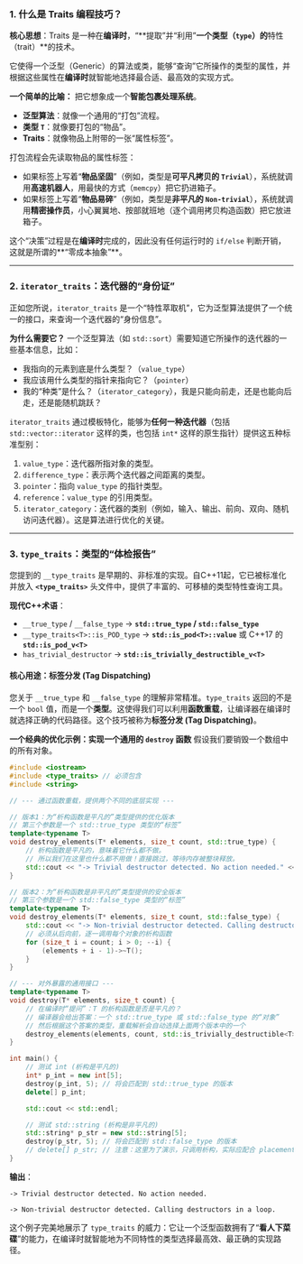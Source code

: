 
### 1\. 什么是 Traits 编程技巧？

**核心思想**：Traits 是一种在**编译时**，“\*\*提取”并“利用”**一个类型（`type`）的**特性（trait）\*\*的技术。

它使得一个泛型（Generic）的算法或类，能够“查询”它所操作的类型的属性，并根据这些属性在**编译时**就智能地选择最合适、最高效的实现方式。

**一个简单的比喻：**
把它想象成一个**智能包裹处理系统**。

  * **泛型算法**：就像一个通用的“打包”流程。
  * **类型 `T`**：就像要打包的“物品”。
  * **Traits**：就像物品上附带的一张“属性标签”。

打包流程会先读取物品的属性标签：

  * 如果标签上写着“**物品坚固**”（例如，类型是**可平凡拷贝的 `Trivial`**），系统就调用**高速机器人**，用最快的方式（`memcpy`）把它扔进箱子。
  * 如果标签上写着“**物品易碎**”（例如，类型是**非平凡的 `Non-trivial`**），系统就调用**精密操作员**，小心翼翼地、按部就班地（逐个调用拷贝构造函数）把它放进箱子。

这个“决策”过程是在**编译时**完成的，因此没有任何运行时的 `if/else` 判断开销，这就是所谓的\*\*“零成本抽象”\*\*。

-----

### 2\. `iterator_traits`：迭代器的“身份证”

正如您所说，`iterator_traits` 是一个“特性萃取机”，它为泛型算法提供了一个统一的接口，来查询一个迭代器的“身份信息”。

**为什么需要它？**
一个泛型算法（如 `std::sort`）需要知道它所操作的迭代器的一些基本信息，比如：

  * 我指向的元素到底是什么类型？（`value_type`）
  * 我应该用什么类型的指针来指向它？（`pointer`）
  * 我的“种类”是什么？（`iterator_category`），我是只能向前走，还是也能向后走，还是能随机跳跃？

`iterator_traits` 通过模板特化，能够为**任何一种迭代器**（包括 `std::vector::iterator` 这样的类，也包括 `int*` 这样的原生指针）提供这五种标准型别：

1.  `value_type`：迭代器所指对象的类型。
2.  `difference_type`：表示两个迭代器之间距离的类型。
3.  `pointer`：指向 `value_type` 的指针类型。
4.  `reference`：`value_type` 的引用类型。
5.  `iterator_category`：迭代器的类别（例如，输入、输出、前向、双向、随机访问迭代器）。这是算法进行优化的关键。

-----

### 3\. `type_traits`：类型的“体检报告”

您提到的 `__type_traits` 是早期的、非标准的实现。自C++11起，它已被标准化并放入 **`<type_traits>`** 头文件中，提供了丰富的、可移植的类型特性查询工具。

**现代C++术语**：

  * `__true_type` / `__false_type` -\> **`std::true_type` / `std::false_type`**
  * `__type_traits<T>::is_POD_type` -\> **`std::is_pod<T>::value`** 或 C++17 的 **`std::is_pod_v<T>`**
  * `has_trivial_destructor` -\> **`std::is_trivially_destructible_v<T>`**

#### 核心用途：标签分发 (Tag Dispatching)

您关于 `__true_type` 和 `__false_type` 的理解非常精准。`type_traits` 返回的不是一个 `bool` 值，而是一个**类型**。这使得我们可以利用**函数重载**，让编译器在编译时就选择正确的代码路径。这个技巧被称为**标签分发 (Tag Dispatching)**。

**一个经典的优化示例：实现一个通用的 `destroy` 函数**
假设我们要销毁一个数组中的所有对象。

```cpp
#include <iostream>
#include <type_traits> // 必须包含
#include <string>

// --- 通过函数重载，提供两个不同的底层实现 ---

// 版本1：为“析构函数是平凡的”类型提供的优化版本
// 第三个参数是一个 std::true_type 类型的“标签”
template<typename T>
void destroy_elements(T* elements, size_t count, std::true_type) {
    // 析构函数是平凡的，意味着它什么都不做。
    // 所以我们在这里也什么都不用做！直接跳过，等待内存被整块释放。
    std::cout << "-> Trivial destructor detected. No action needed." << std::endl;
}

// 版本2：为“析构函数是非平凡的”类型提供的安全版本
// 第三个参数是一个 std::false_type 类型的“标签”
template<typename T>
void destroy_elements(T* elements, size_t count, std::false_type) {
    std::cout << "-> Non-trivial destructor detected. Calling destructors in a loop." << std::endl;
    // 必须从后向前，逐一调用每个对象的析构函数
    for (size_t i = count; i > 0; --i) {
        (elements + i - 1)->~T();
    }
}

// --- 对外暴露的通用接口 ---
template<typename T>
void destroy(T* elements, size_t count) {
    // 在编译时“提问”：T 的析构函数是否是平凡的？
    // 编译器会给出答案：一个 std::true_type 或 std::false_type 的“对象”
    // 然后根据这个答案的类型，重载解析会自动选择上面两个版本中的一个
    destroy_elements(elements, count, std::is_trivially_destructible<T>{});
}

int main() {
    // 测试 int (析构是平凡的)
    int* p_int = new int[5];
    destroy(p_int, 5); // 将会匹配到 std::true_type 的版本
    delete[] p_int;

    std::cout << std::endl;

    // 测试 std::string (析构是非平凡的)
    std::string* p_str = new std::string[5];
    destroy(p_str, 5); // 将会匹配到 std::false_type 的版本
    // delete[] p_str; // 注意：这里为了演示，只调用析构，实际应配合 placement new 使用
}
```

**输出**：

```
-> Trivial destructor detected. No action needed.

-> Non-trivial destructor detected. Calling destructors in a loop.
```

这个例子完美地展示了 `type_traits` 的威力：它让一个泛型函数拥有了“**看人下菜碟**”的能力，在编译时就智能地为不同特性的类型选择最高效、最正确的实现路径。



